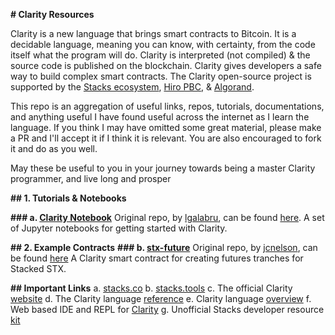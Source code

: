 **# Clarity Resources**



Clarity is a new language that brings smart contracts to Bitcoin. It is a decidable language, meaning you can know, with certainty, from the code itself what the program will do. Clarity is interpreted (not compiled) & the source code is published on the blockchain. Clarity gives developers a safe way to build complex smart contracts. The Clarity open-source project is supported by the [Stacks ecosystem](https://blockstack.org/), [Hiro PBC](https://hiro.so/), & [Algorand](https://www.algorand.com/).



This repo is an aggregation of useful links, repos, tutorials, documentations, and anything useful I have found useful across the internet as I learn the language. If you think I may have omitted some great material, please make a PR and I'll accept it if I think it is relevant. You are also encouraged to fork it and do as you well.



May these be useful to you in your journey towards being a master Clarity programmer, and live long and prosper



**## 1. Tutorials & Notebooks**

**### a. [Clarity Notebook](https://github.com/oiclid/clarity-resources/tree/main/clarity-notebook)**
Original repo, by [lgalabru](https://github.com/lgalabru), can be found [here](https://github.com/lgalabru/clarity-notebook). 
A set of Jupyter notebooks for getting started with Clarity.

**## 2. Example Contracts**
**### b. [stx-future](https://github.com/oiclid/clarity-resources/tree/main/stx-future)**
Original repo, by [jcnelson](https://github.com/jcnelson), can be found [here](https://github.com/jcnelson/stx-future)
A Clarity smart contract for creating futures tranches for Stacked STX.



**## Important Links**
a. [stacks.co](https://stacks.co)
b. [stacks.tools](https://stacks.tools)
c. The official Clarity [website](https://clarity-lang.org)
d. The Clarity language [reference](https://github.com/clarity-lang/reference)
e. Clarity language [overview](https://github.com/clarity-lang/overview)
f. Web based IDE and REPL for [Clarity](https://clarity.tools)
g. Unofficial Stacks developer resource [kit](https://stacks.tools/)